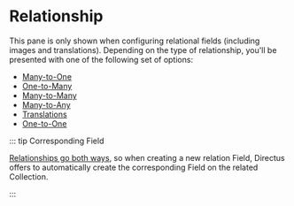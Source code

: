 # Relationship

This pane is only shown when configuring relational fields (including images and translations). Depending on the type of
relationship, you'll be presented with one of the following set of options:

- [Many-to-One](/configuration/relationships/#many-to-one-m2o)
- [One-to-Many](/configuration/relationships/#one-to-many-o2m)
- [Many-to-Many](/configuration/relationships/#many-to-many-m2m)
- [Many-to-Any](/configuration/relationships/#many-to-many-m2m)
- [Translations](/configuration/relationships/#translations-o2m)
- [One-to-One]()

::: tip Corresponding Field

[Relationships go both ways](/configuration/relationships/#perspective-matters), so when creating a new relation Field,
Directus offers to automatically create the corresponding Field on the related Collection.

:::
